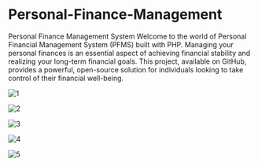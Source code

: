 # Personal-Finance-Management
Personal Finance Management System
Welcome to the world of Personal Financial Management System (PFMS) built with PHP. Managing your personal finances is an essential aspect of achieving financial stability and realizing your long-term financial goals. This project, available on GitHub, provides a powerful, open-source solution for individuals looking to take control of their financial well-being.

![1](https://github.com/MrTineth/Personal-Finance-Management/assets/106744622/151c4aa8-b46f-4620-9692-48b1f370f635)

![2](https://github.com/MrTineth/Personal-Finance-Management/assets/106744622/db2d3f33-920f-4245-8e5b-c40e9d8e71c4)

![3](https://github.com/MrTineth/Personal-Finance-Management/assets/106744622/b29966cd-0c71-4483-a5ec-40545253d594)

![4](https://github.com/MrTineth/Personal-Finance-Management/assets/106744622/45035bbe-7979-4b20-9672-d0e51af2b714)

![5](https://github.com/MrTineth/Personal-Finance-Management/assets/106744622/3962bc1b-af2a-4f66-abb8-4eb6fa468377)
